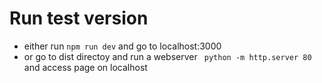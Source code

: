 # Run test version
- either run ``` npm run dev ``` and go to localhost:3000
- or go to dist directoy and run a webserver ``` python -m http.server 80``` and access page on localhost